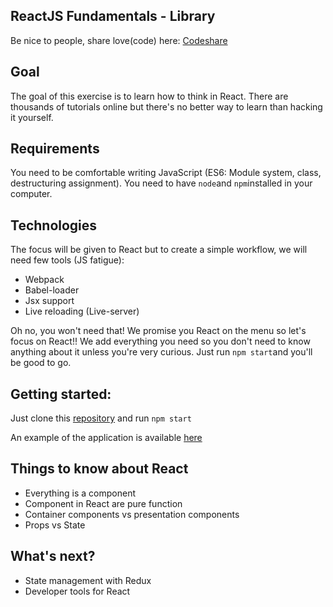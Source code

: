 ## ReactJS Fundamentals - Library

Be nice to people, share love(code) here: [Codeshare](https://codeshare.io/nxqBd)

## Goal
The goal of this exercise is to learn how to think in React. There are thousands of tutorials online but there's no better way to learn than hacking it yourself.

## Requirements
You need to be comfortable writing JavaScript (ES6: Module system, class, destructuring assignment).
You need to have `node`and `npm`installed in your computer.

## Technologies
The focus will be given to React but to create a simple workflow, we will need few tools (JS fatigue):
- Webpack
- Babel-loader
- Jsx support
- Live reloading (Live-server)

Oh no, you won't need that! We promise you React on the menu so let's focus on React!!
We add everything you need so you don't need to know anything about it unless you're very curious.
Just run `npm start`and you'll be good to go.

## Getting started:

Just clone this [repository](https://github.com/reactjs-academy/library.git) and run `npm start`

An example of the application is available [here](http://library.reactjs.academy/)


## Things to know about React

- Everything is a component
- Component in React are pure function
- Container components vs presentation components
- Props vs State

## What's next?

- State management with Redux
- Developer tools for React

## 



